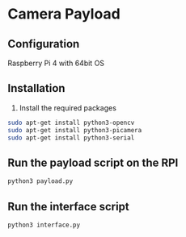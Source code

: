 # Camera Payload
## Configuration
Raspberry Pi 4 with 64bit OS
## Installation
1. Install the required packages
```bash
sudo apt-get install python3-opencv
sudo apt-get install python3-picamera
sudo apt-get install python3-serial
```

## Run the payload script on the RPI
```bash
python3 payload.py
```

## Run the interface script
```bash
python3 interface.py
```